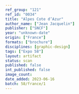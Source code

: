 ```yaml
---
ref_group: "121"
ref_id: "0034"
title: "Alpes Cote d’Azur"
author_name: ["Jean Jacquelin"]
publisher: ["SNCF"]
year: "unknown-date"
origin: ["France"]
formats: ["brochure"]
disciplines: [graphic-design]
tags: ["Expo 58"]
layout: artifact
status: scan
published: false
int_published: false
image_count:
date_added: 2023-06-16
batch: 58/france/1
---
```

